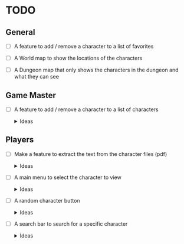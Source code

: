 # TODO

## General

- [ ] A feature to add / remove a character to a list of favorites

- [ ] A World map to show the locations of the characters

- [ ] A Dungeon map that only shows the characters in the dungeon and what they can see


## Game Master

- [ ] A feature to add / remove a character to a list of characters
    <details>
        <summary>Ideas</summary>
        <ul>
            <li>Use a button to add a character to the list</li>
            <li>Use a button to remove a character from the list</li>
        </ul>
    </details>


## Players

- [ ] Make a feature to extract the text from the character files (pdf)
    <details>
        <summary>Ideas</summary>
        <ul>
            <li>Use the pdf2text library</li>
            <li>Use image text extraction by selecting the areas to extract from as images</li>
        </ul>
    </details>

- [ ] A main menu to select the character to view
    <details>
        <summary>Ideas</summary>
        <ul>
            <li>Use a dropdown menu</li>
            <li>Use a list of buttons</li>
        </ul>
    </details>

- [ ] A random character button
    <details>
        <summary>Ideas</summary>
        <ul>
            <li>Use a button that selects a random character</li>
            <li>Use a button that selects a random character from a specific category</li>
        </ul>
    </details>


- [ ] A search bar to search for a specific character
    <details>
        <summary>Ideas</summary>
        <ul>
            <li>Use a search bar that filters the characters as you type</li>
            <li>Use a search bar that filters the characters when you press enter</li>
        </ul>
    </details>